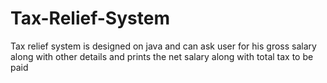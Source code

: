 # Tax-Relief-System
Tax relief system is designed on java and can ask user for his gross salary along with other details and prints the net salary along with total tax to be paid

